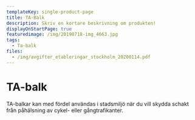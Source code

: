 ```yaml
---
templateKey: single-product-page
title: TA-Balk
description: Skriv en kortare beskrivning om produkten!
displayOnStartPage: true
featuredimage: /img/20190718-img_4663.jpg
tags:
  - Ta-balk
files:
  - /img/avgifter_etableringar_stockholm_20200114.pdf
---
```

<!--StartFragment-->

# TA-balk

TA-balkar kan med fördel användas i stadsmiljö när du vill skydda schakt från påhälsning av cykel- eller gångtrafikanter.

<!--EndFragment-->